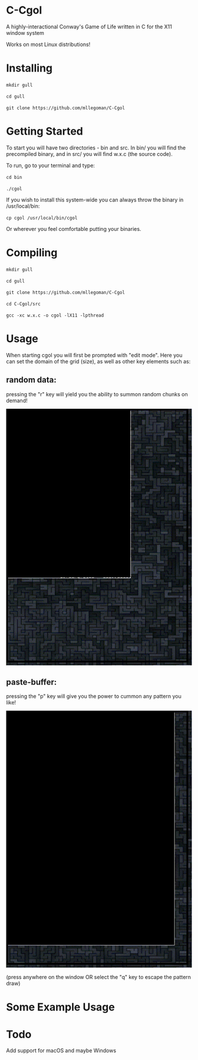 # C-Cgol
A highly-interactional Conway's Game of Life written in C for the X11 window system

Works on most Linux distributions!

# Installing

`mkdir gull`

`cd gull`

`git clone https://github.com/mllegoman/C-Cgol`

# Getting Started

To start you will have two directories - bin and src. In bin/ you will find the precompiled binary, and in src/ you will find w.x.c (the source code).

To run, go to your terminal and type:

`cd bin`

`./cgol`

If you wish to install this system-wide you can always throw the binary in /usr/local/bin:

`cp cgol /usr/local/bin/cgol`

Or wherever you feel comfortable putting your binaries.

# Compiling

`mkdir gull`

`cd gull`

`git clone https://github.com/mllegoman/C-Cgol`

`cd C-Cgol/src`

`gcc -xc w.x.c -o cgol -lX11 -lpthread`

# Usage
When starting cgol you will first be prompted with "edit mode". Here you can set the domain of the grid (size), as well as other key elements such as:

## random data:

pressing the "r" key will yield you the ability to summon random chunks on demand!

![](gif/rand.gif)

## paste-buffer:

pressing the "p" key will give you the power to cummon any pattern you like!

![](gif/paste.gif)

(press anywhere on the window OR select the "q" key to escape the pattern draw)

# Some Example Usage

# Todo

Add support for macOS and maybe Windows

